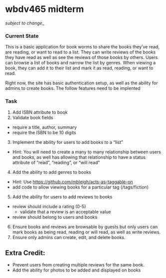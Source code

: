 wbdv465 midterm
===============

_subject to change__

### Current State

This is a basic application for book worms to share the books they’ve read, are reading, or want to read to a list. They can write reviews of the books they have read as well as see the reviews of those books by others. Users can browse a list of books and narrow the list by genres. When viewing a book, they can add it to their list and mark it as read, reading, or want to read.

Right now, the site has basic authentication setup, as well as the ability for admins to create books. The follow features need to be implented

### Task
1. Add ISBN attribute to book
2. Validate book fields
  - require a title, author, summary
  - require the ISBN to be 10 digits
3. Implement the ability for users to add books to a “list”
  - Hint: You will need to create a many to many relationship between users and books, as well has allowing that relationship to have a status attribute of “read”, “reading”, or “will read”
4. Add the ability to add genres to books
  - Hint: Use https://github.com/mbleigh/acts-as-taggable-on
  - add code to allow viewing books for a particular tag (/tags/fiction)
5. Add the ability for users to add reviews to books
  - review should include a rating (0-5)
    - validate that a review is an acceptable value
  - review should belong to users and books
6. Ensure books and reviews are browsable by guests but only users can mark books as being read, reading or will read, as well as write reviews.
7. Ensure only admins can create, edit, and delete books.

## Extra Credit:
- Prevent users from creating multiple reviews for the same book.
- Add the ability for photos to be added and displayed on books

